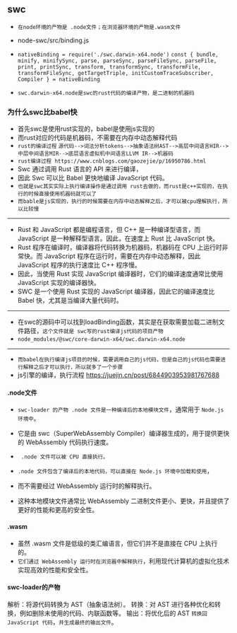 ## swc
* `在node环境的产物是 .node文件；在浏览器环境的产物是.wasm文件`

* node-swc/src/binding.js
* `nativeBinding = require('./swc.darwin-x64.node')`
`const { bundle, minify, minifySync, parse, parseSync, parseFileSync, parseFile, print, printSync, transform, transformSync, transformFile, transformFileSync, getTargetTriple, initCustomTraceSubscriber, Compiler } = nativeBinding`
* `swc.darwin-x64.node是swc的rust代码的编译产物，是二进制的机器码`

### 为什么swc比babel快
* 首先swc是使用rust实现的，babel是使用js实现的
* 而rust对应的代码是机器码，不需要在内存中动态解释代码
* `rust的编译过程`
  `源代码-->词法分析tokens-->抽象语法树AST-->高层中间语言HIR-->中层中间语言MIR-->底层语言虚拟机中间语言LLVM IR-->机器码`
* `rust编译过程 https://www.cnblogs.com/gaozejie/p/16950786.html`
* Swc 通过调用 Rust 语言的 API 来进行编译，
* 因此 Swc 可以比 Babel 更快地编译 JavaScript 代码。
* `也就是swc其实实际上执行编译操作是通过调用 rust去做的，而rust是c++实现的，在执行的时候直接使用机器码就可以了`
* `而bable是js实现的，执行的时候需要在内存中动态解释之后，才可以被cpu理解执行，所以比较慢`
---
* Rust 和 JavaScript 都是编程语言，但 C++ 是一种编译型语言，而 JavaScript 是一种解释型语言。因此，在速度上 Rust 比 JavaScript 快。
* Rust 程序在编译时，编译器将代码转换为机器码，机器码在 CPU 上运行时非常快。而 JavaScript 程序在运行时，需要在内存中动态解释，因此 JavaScript 程序的执行速度比 C++ 程序慢。
* 因此，当使用 Rust 实现 JavaScript 编译器时，它们的编译速度通常比使用 JavaScript 实现的编译器快。
* SWC 是一个使用 Rust 实现的 JavaScript 编译器，因此它的编译速度比 Babel 快，尤其是当编译大量代码时。
---
* 在swc的源码中可以找到loadBinding函数，其实是在获取需要加载二进制文件路径，`这个文件就是 swc写的rust编译js代码的项目产物 `
* `node_modules/@swc/core-darwin-x64/swc.darwin-x64.node`
---
* `而babel在执行编译js项目的时候，需要调用自己的js代码，但是自己的js代码也需要进行解释之后才可以执行，所以就多了一个步骤`
* js引擎的编译，执行流程  https://juejin.cn/post/6844903953981767688

#### .node文件
* `swc-loader 的产物 .node 文件是一种编译后的本地模块文件`，通常用于 `Node.js 环境中`。
* 它是由 swc（SuperWebAssembly Compiler）编译器生成的，用于提供更快的 WebAssembly 代码执行速度。

* ` .node 文件可以被 CPU 直接执行。`

* `.node 文件包含了编译后的本地代码，可以直接在 Node.js 环境中加载和使用`，
* 而不需要经过 WebAssembly 运行时的解释执行。
* 这种本地模块文件通常比 WebAssembly 二进制文件更小、更快，并且提供了更好的性能和更高的安全性。

#### .wasm
* 虽然 .wasm 文件是低级的类汇编语言，但它们并不是直接在 CPU 上执行的。
* `它们通过 WebAssembly 运行时在浏览器中解释执行`，利用现代计算机的虚拟化技术实现高效的性能和安全性。

#### swc-loader的产物
解析：将源代码转换为 AST（抽象语法树）。
转换：对 AST 进行各种优化和转换，例如删除未使用的代码、内联函数等。
输出：将优化后的 AST `转换回 JavaScript 代码`，`并生成最终的输出文件`。

